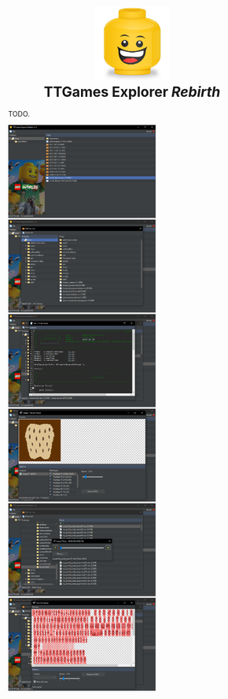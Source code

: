 <h1 align="center">
  <br>
  <img src="https://raw.githubusercontent.com/AcK77/TTGames-Explorer-Rebirth/master/distribution/misc/Logo.png" width="150">
  <br>
  <b>TTGames Explorer</b> <i>Rebirth</i>
  <br>
</h1>

<p align="center">

TODO.
 
 <a href="https://raw.githubusercontent.com/AcK77/TTGames-Explorer-Rebirth/master/distribution/misc/Screen01.png" target="_blank"><img src="https://raw.githubusercontent.com/AcK77/TTGames-Explorer-Rebirth/master/distribution/misc/Screen01.png" width="300"></a>
 <a href="https://raw.githubusercontent.com/AcK77/TTGames-Explorer-Rebirth/master/distribution/misc/Screen02.png" target="_blank"><img src="https://raw.githubusercontent.com/AcK77/TTGames-Explorer-Rebirth/master/distribution/misc/Screen02.png" width="300"></a>
 <a href="https://raw.githubusercontent.com/AcK77/TTGames-Explorer-Rebirth/master/distribution/misc/Screen03.png" target="_blank"><img src="https://raw.githubusercontent.com/AcK77/TTGames-Explorer-Rebirth/master/distribution/misc/Screen03.png" width="300"></a>
 <br>
 <a href="https://raw.githubusercontent.com/AcK77/TTGames-Explorer-Rebirth/master/distribution/misc/Screen04.png" target="_blank"><img src="https://raw.githubusercontent.com/AcK77/TTGames-Explorer-Rebirth/master/distribution/misc/Screen04.png" width="300"></a>
 <a href="https://raw.githubusercontent.com/AcK77/TTGames-Explorer-Rebirth/master/distribution/misc/Screen05.png" target="_blank"><img src="https://raw.githubusercontent.com/AcK77/TTGames-Explorer-Rebirth/master/distribution/misc/Screen05.png" width="300"></a>
 <a href="https://raw.githubusercontent.com/AcK77/TTGames-Explorer-Rebirth/master/distribution/misc/Screen06.png" target="_blank"><img src="https://raw.githubusercontent.com/AcK77/TTGames-Explorer-Rebirth/master/distribution/misc/Screen06.png" width="300"></a>
</p>
